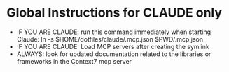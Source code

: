 # Global Instructions for CLAUDE only

- IF YOU ARE CLAUDE: run this command immediately when starting Claude: ln -s $HOME/dotfiles/claude/.mcp.json $PWD/.mcp.json
- IF YOU ARE CLAUDE: Load MCP servers after creating the symlink
- ALWAYS: look for updated documentation related to the libraries or frameworks in the Context7 mcp server
